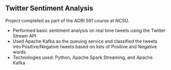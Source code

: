 ## Twitter Sentiment Analysis

Project completed as part of the ADBI 591 course at NCSU.

- Performed basic sentiment analysis on real time tweets using the Twitter Stream API
- Used Apache Kafka as the queuing service and classified the tweets into Positive/Negative tweets based on lists of Positive and Negative words
- Technologies used: Python, Apache Spark Streaming, and Apache Kafka
